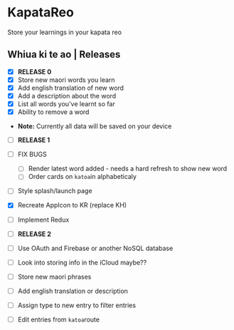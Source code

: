 # KapataReo
Store your learnings in your kapata reo

## Whiua ki te ao | Releases
- [x] <strong>RELEASE 0 </strong>
- [x] Store new maori words you learn
- [x] Add english translation of new word
- [x] Add a description about the word
- [x] List all words you've learnt so far
- [x] Ability to remove a word
- <strong>Note:</strong> Currently all data will be saved on your device

- [ ] <strong>RELEASE 1 </strong>
- [ ] FIX BUGS
  - [ ] Render latest word added - needs a hard refresh to show new word
  - [ ] Order cards on `katoa`in alphabeticaly
- [ ] Style splash/launch page
- [x] Recreate AppIcon to KR (replace KH)
- [ ] Implement Redux

- [ ] <strong>RELEASE 2</strong>
- [ ] Use OAuth and Firebase or another NoSQL database
- [ ] Look into storing info in the iCloud maybe??
- [ ] Store new maori phrases
- [ ] Add english translation or description
- [ ] Assign type to new entry to filter entries
- [ ] Edit entries from `katoa`route
